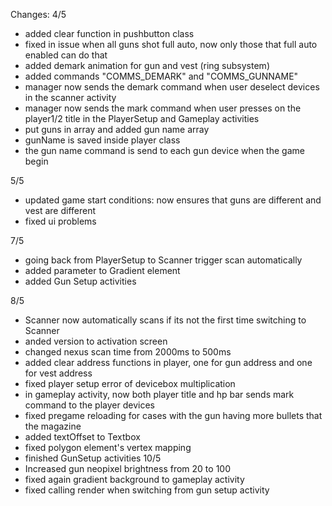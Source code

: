 Changes:
4/5
- added clear function in pushbutton class
- fixed in issue when all guns shot full auto, now only those that full auto enabled can do that
- added demark animation for gun and vest (ring subsystem)
- added commands "COMMS_DEMARK" and "COMMS_GUNNAME"
- manager now sends the demark command when user deselect devices in the scanner activity
- manager now sends the mark command when user presses on the player1/2 title in the PlayerSetup and Gameplay activities
- put guns in array and added gun name array
- gunName is saved inside player class
- the gun name command is send to each gun device when the game begin

5/5
- updated game start conditions: now ensures that guns are different and vest are different
- fixed ui problems

7/5
- going back from PlayerSetup to Scanner trigger scan automatically
- added parameter to Gradient element
- added Gun Setup activities

8/5
- Scanner now automatically scans if its not the first time switching to Scanner
- anded version to activation screen
- changed nexus scan time from 2000ms to 500ms
- added clear address functions in player, one for gun address and one for vest address
- fixed player setup error of devicebox multiplication
- in gameplay activity, now both player title and hp bar sends mark command to the player devices
- fixed pregame reloading for cases with the gun having more bullets that the magazine
- added textOffset to Textbox
- fixed polygon element's vertex mapping
- finished GunSetup activities
10/5
- Increased gun neopixel brightness from 20 to 100
- fixed again gradient background to gameplay activity
- fixed calling render when switching from gun setup activity